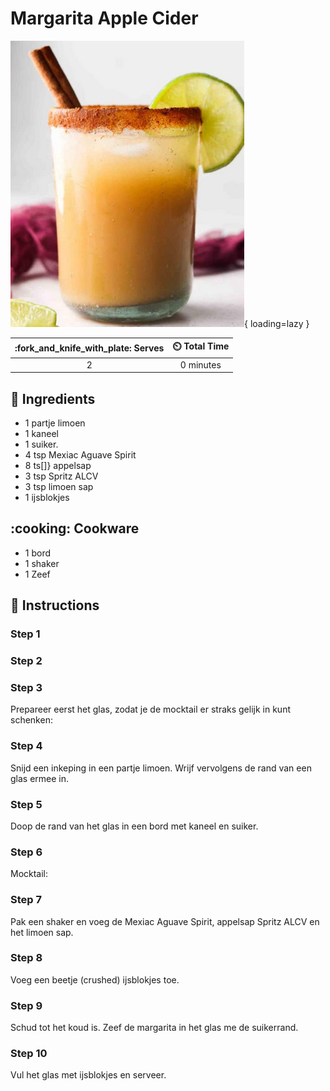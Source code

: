 # Margarita Apple Cider

![Margarita Apple Cider](assets/images/margarita-apple-cider.png){ loading=lazy }

| :fork_and_knife_with_plate: Serves | :timer_clock: Total Time |
|:----------------------------------:|:-----------------------: |
| 2 | 0 minutes |

## :salt: Ingredients

- 1 partje limoen
- 1 kaneel
- 1 suiker.
- 4 tsp Mexiac Aguave Spirit
- 8 ts[]} appelsap
- 3 tsp Spritz ALCV
- 3 tsp limoen sap
- 1 ijsblokjes

## :cooking: Cookware

- 1 bord
- 1 shaker
- 1 Zeef

## :pencil: Instructions

### Step 1

### Step 2

### Step 3

Prepareer eerst het glas, zodat je de mocktail er straks gelijk in kunt schenken:

### Step 4

Snijd een inkeping in een partje limoen. Wrijf vervolgens de rand van een glas ermee in.

### Step 5

Doop de rand van het glas in een bord met kaneel en suiker.

### Step 6

Mocktail:

### Step 7

Pak een shaker en voeg de Mexiac Aguave Spirit, appelsap Spritz ALCV en het limoen sap.

### Step 8

Voeg een beetje (crushed) ijsblokjes toe.

### Step 9

Schud tot het koud is. Zeef de margarita in het glas me de suikerrand.

### Step 10

Vul het glas met ijsblokjes en serveer.
